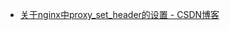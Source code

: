 
* [关于nginx中proxy_set_header的设置 - CSDN博客 ](http://blog.csdn.net/felix_yujing/article/details/51682655)